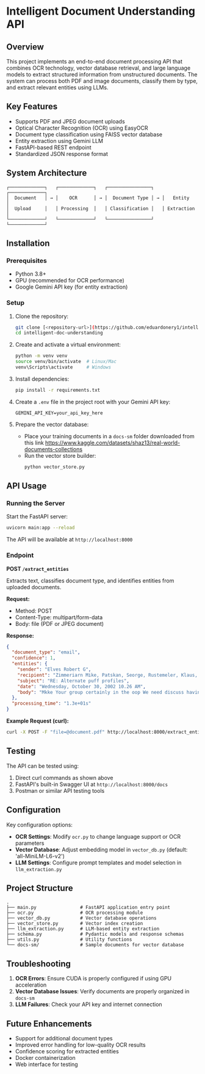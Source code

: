 # Intelligent Document Understanding API

## Overview

This project implements an end-to-end document processing API that combines OCR technology, vector database retrieval, and large language models to extract structured information from unstructured documents. The system can process both PDF and image documents, classify them by type, and extract relevant entities using LLMs.

## Key Features

- Supports PDF and JPEG document uploads
- Optical Character Recognition (OCR) using EasyOCR
- Document type classification using FAISS vector database
- Entity extraction using Gemini LLM
- FastAPI-based REST endpoint
- Standardized JSON response format

## System Architecture

```
┌─────────────┐   ┌─────────────┐   ┌────────────────┐   ┌─────────────┐
│  Document   │ → │    OCR      │ → │  Document Type │ → │   Entity    │
│  Upload     │   │ Processing  │   │ Classification │   │ Extraction  │
└─────────────┘   └─────────────┘   └────────────────┘   └─────────────┘
```

## Installation

### Prerequisites

- Python 3.8+
- GPU (recommended for OCR performance)
- Google Gemini API key (for entity extraction)

### Setup

1. Clone the repository:
   ```bash
   git clone [<repository-url>](https://github.com/eduardonery1/intelligent-doc-understanding.git)
   cd intelligent-doc-understanding
   ```

2. Create and activate a virtual environment:
   ```bash
   python -m venv venv
   source venv/bin/activate  # Linux/Mac
   venv\Scripts\activate     # Windows
   ```

3. Install dependencies:
   ```bash
   pip install -r requirements.txt
   ```

4. Create a `.env` file in the project root with your Gemini API key:
   ```
   GEMINI_API_KEY=your_api_key_here
   ```

5. Prepare the vector database:
   - Place your training documents in a `docs-sm` folder downloaded from this link https://www.kaggle.com/datasets/shaz13/real-world-documents-collections
   - Run the vector store builder:
     ```bash
     python vector_store.py
     ```

## API Usage

### Running the Server

Start the FastAPI server:
```bash
uvicorn main:app --reload
```

The API will be available at `http://localhost:8000`

### Endpoint

**POST `/extract_entities`**

Extracts text, classifies document type, and identifies entities from uploaded documents.

**Request:**
- Method: POST
- Content-Type: multipart/form-data
- Body: file (PDF or JPEG document)

**Response:**
```json
{
  "document_type": "email",
  "confidence": 1,
  "entities": {
    "sender": "Elves Robert G",
    "recipient": "Zimmeriarn Mike, Patskan, Seorge, Rustemeler, Klaus, Roemer, Ewald",
    "subject": "RE: Alternate puff profiles",
    "date": "Wednesday, October 30, 2002 10.26 AM",
    "body": "Mkke Your group certainly in the oop We need discuss having your tolks run the metals analysis Ot the JLI under thc exaggeratcd conditions Ucas Ihc GCIMS Fingcrprinting of particulalc an GVP from JLI allcmate , could use the whole smoke puff by puff analysis_ Im not familiar with the puff to puff work_ but if you think provide more inforration, we are interested: Bill Gardner did the previous GCIMS Fingerprinting work to determine the serni-quantitative dlfferences belween the Caco3 and AMP smokes In the EHCSS; Possibly BilI could corpare Ihe differences two phases with puffing condilions: Give me call; (Rest regards, Robbie 'Elrs Original Message - From: Zimnmemann, Mike Sent: Tuesday October 29 2002 4.10 PM To: Elves, Robert Subject: Altcrnalc protilcs lhanks. please kccp me posted olhcr data relaled this_ and Iel me know good lime get together t0 g0 over what we discussed this morning, thanks Onigina e98ede Etl Dal Sent: Tuescjy Ocober 29.202 Patsker Rolnei Exald Ruseneier Klau:' Wrenm Zinn Eimann Uke Sublect; FW: Aternare FU \" Pro iles Everyone Bill Rickert at Labslal sent Ihls me wilth regard their experience and ability t0 perform alt puff profiles their machines_ FYI with regard t0 Our effons on the \"JLI-TOPOCRAPHY\" Study. 'Best Robbie 'Eltes Original Messuge From: Williamn Rickent Sent: Monday. October 28, 2002 12.51 PM To: Robent Elves@pmusa com Subject: Alternale puti proliles Robbie based on the reponse from Pete (SB8 allached) We should be able work within the range of parameters of interest. Billl Message: Fwd RE: Quole Requesl (Morris M29) E2067475360 pulf Frcm . 6g regards,"
  },
  "processing_time": "1.3e+01s"
}
```

**Example Request (curl):**
```bash
curl -X POST -F "file=@document.pdf" http://localhost:8000/extract_entities
```

## Testing

The API can be tested using:
1. Direct curl commands as shown above
2. FastAPI's built-in Swagger UI at `http://localhost:8000/docs`
3. Postman or similar API testing tools

## Configuration

Key configuration options:

- **OCR Settings**: Modify `ocr.py` to change language support or OCR parameters
- **Vector Database**: Adjust embedding model in `vector_db.py` (default: 'all-MiniLM-L6-v2')
- **LLM Settings**: Configure prompt templates and model selection in `llm_extraction.py`

## Project Structure

```
.
├── main.py                # FastAPI application entry point
├── ocr.py                 # OCR processing module
├── vector_db.py           # Vector database operations
├── vector_store.py        # Vector index creation
├── llm_extraction.py      # LLM-based entity extraction
├── schema.py              # Pydantic models and response schemas
├── utils.py               # Utility functions
└── docs-sm/               # Sample documents for vector database
```

## Troubleshooting

1. **OCR Errors**: Ensure CUDA is properly configured if using GPU acceleration
2. **Vector Database Issues**: Verify documents are properly organized in `docs-sm`
3. **LLM Failures**: Check your API key and internet connection

## Future Enhancements

- Support for additional document types
- Improved error handling for low-quality OCR results
- Confidence scoring for extracted entities
- Docker containerization
- Web interface for testing

